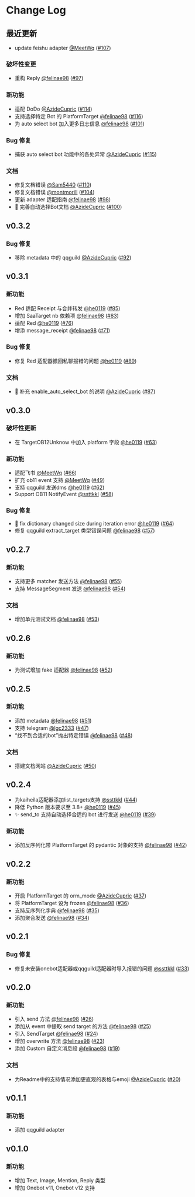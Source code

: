 # Change Log

## 最近更新

- update feishu adapter [@MeetWq](https://github.com/MeetWq) ([#107](https://github.com/MountainDash/nonebot-plugin-send-anything-anywhere/pull/107))

### 破坏性变更

- 重构 Reply [@felinae98](https://github.com/felinae98) ([#97](https://github.com/MountainDash/nonebot-plugin-send-anything-anywhere/pull/97))

### 新功能

- 适配 DoDo [@AzideCupric](https://github.com/AzideCupric) ([#114](https://github.com/MountainDash/nonebot-plugin-send-anything-anywhere/pull/114))
- 支持选择特定 Bot 的 PlatformTarget [@felinae98](https://github.com/felinae98) ([#116](https://github.com/MountainDash/nonebot-plugin-send-anything-anywhere/pull/116))
- 为 auto select bot 加入更多日志信息 [@felinae98](https://github.com/felinae98) ([#101](https://github.com/MountainDash/nonebot-plugin-send-anything-anywhere/pull/101))

### Bug 修复

- 捕获 auto select bot 功能中的各处异常 [@AzideCupric](https://github.com/AzideCupric) ([#115](https://github.com/MountainDash/nonebot-plugin-send-anything-anywhere/pull/115))

### 文档

- 修复文档错误  [@Sam5440](https://github.com/Sam5440) ([#110](https://github.com/MountainDash/nonebot-plugin-send-anything-anywhere/pull/110))
- 修复文档错误 [@montmorill](https://github.com/montmorill) ([#104](https://github.com/MountainDash/nonebot-plugin-send-anything-anywhere/pull/104))
- 更新 adapter 适配指南 [@felinae98](https://github.com/felinae98) ([#98](https://github.com/MountainDash/nonebot-plugin-send-anything-anywhere/pull/98))
- 📝 完善自动选择Bot文档 [@AzideCupric](https://github.com/AzideCupric) ([#100](https://github.com/MountainDash/nonebot-plugin-send-anything-anywhere/pull/100))

## v0.3.2

### Bug 修复

- 移除 metadata 中的 qqguild [@AzideCupric](https://github.com/AzideCupric) ([#92](https://github.com/MountainDash/nonebot-plugin-send-anything-anywhere/pull/92))

## v0.3.1

### 新功能

- Red 适配 Receipt 与合并转发 [@he0119](https://github.com/he0119) ([#85](https://github.com/MountainDash/nonebot-plugin-send-anything-anywhere/pull/85))
- 增加 SaaTarget nb 依赖项 [@felinae98](https://github.com/felinae98) ([#83](https://github.com/MountainDash/nonebot-plugin-send-anything-anywhere/pull/83))
- 适配 Red [@he0119](https://github.com/he0119) ([#76](https://github.com/MountainDash/nonebot-plugin-send-anything-anywhere/pull/76))
- 增添 message_receipt [@felinae98](https://github.com/felinae98) ([#71](https://github.com/MountainDash/nonebot-plugin-send-anything-anywhere/pull/71))

### Bug 修复

- 修复 Red 适配器撤回私聊报错的问题 [@he0119](https://github.com/he0119) ([#89](https://github.com/MountainDash/nonebot-plugin-send-anything-anywhere/pull/89))

### 文档

- :memo: 补充 enable_auto_select_bot 的说明 [@AzideCupric](https://github.com/AzideCupric) ([#87](https://github.com/MountainDash/nonebot-plugin-send-anything-anywhere/pull/87))

## v0.3.0

### 破坏性更新

- 在 TargetOB12Unknow 中加入 platform 字段 [@he0119](https://github.com/he0119) ([#63](https://github.com/felinae98/nonebot-plugin-send-anything-anywhere/pull/63))

### 新功能

- 适配飞书 [@MeetWq](https://github.com/MeetWq) ([#66](https://github.com/felinae98/nonebot-plugin-send-anything-anywhere/pull/66))
- 扩充 ob11 event 支持 [@MeetWq](https://github.com/MeetWq) ([#49](https://github.com/felinae98/nonebot-plugin-send-anything-anywhere/pull/49))
- 支持 qqguild 发送dms [@he0119](https://github.com/he0119) ([#62](https://github.com/felinae98/nonebot-plugin-send-anything-anywhere/pull/62))
- Support OB11 NotifyEvent [@ssttkkl](https://github.com/ssttkkl) ([#58](https://github.com/felinae98/nonebot-plugin-send-anything-anywhere/pull/58))

### Bug 修复

- :bug: fix dictionary changed size during iteration error [@he0119](https://github.com/he0119) ([#64](https://github.com/felinae98/nonebot-plugin-send-anything-anywhere/pull/64))
- 修复 qqguild extract_target 类型错误问题 [@felinae98](https://github.com/felinae98) ([#57](https://github.com/felinae98/nonebot-plugin-send-anything-anywhere/pull/57))

## v0.2.7

### 新功能

- 支持更多 matcher 发送方法 [@felinae98](https://github.com/felinae98) ([#55](https://github.com/felinae98/nonebot-plugin-send-anything-anywhere/pull/55))
- 支持 MessageSegment 发送 [@felinae98](https://github.com/felinae98) ([#54](https://github.com/felinae98/nonebot-plugin-send-anything-anywhere/pull/54))

### 文档

- 增加单元测试文档 [@felinae98](https://github.com/felinae98) ([#53](https://github.com/felinae98/nonebot-plugin-send-anything-anywhere/pull/53))

## v0.2.6

### 新功能

- 为测试增加 fake 适配器 [@felinae98](https://github.com/felinae98) ([#52](https://github.com/felinae98/nonebot-plugin-send-anything-anywhere/pull/52))

## v0.2.5

### 新功能

- 添加 metadata [@felinae98](https://github.com/felinae98) ([#51](https://github.com/felinae98/nonebot-plugin-send-anything-anywhere/pull/51))
- 支持 telegram [@lgc2333](https://github.com/lgc2333) ([#47](https://github.com/felinae98/nonebot-plugin-send-anything-anywhere/pull/47))
- “找不到合适的bot”抛出特定错误 [@felinae98](https://github.com/felinae98) ([#48](https://github.com/felinae98/nonebot-plugin-send-anything-anywhere/pull/48))

### 文档

- 搭建文档网站 [@AzideCupric](https://github.com/AzideCupric) ([#50](https://github.com/felinae98/nonebot-plugin-send-anything-anywhere/pull/50))

## v0.2.4

- 为kaiheila适配器添加list_targets支持 [@ssttkkl](https://github.com/ssttkkl) ([#44](https://github.com/felinae98/nonebot-plugin-send-anything-anywhere/pull/44))
- 降低 Python 版本要求至 3.8+ [@he0119](https://github.com/he0119) ([#45](https://github.com/felinae98/nonebot-plugin-send-anything-anywhere/pull/45))
- ✨ send_to 支持自动选择合适的 bot 进行发送 [@he0119](https://github.com/he0119) ([#39](https://github.com/felinae98/nonebot-plugin-send-anything-anywhere/pull/39))

### 新功能

- 添加反序列化带 PlatformTarget 的 pydantic 对象的支持 [@felinae98](https://github.com/felinae98) ([#42](https://github.com/felinae98/nonebot-plugin-send-anything-anywhere/pull/42))

## v0.2.2

### 新功能

- 开启 PlatformTarget 的 orm_mode [@AzideCupric](https://github.com/AzideCupric) ([#37](https://github.com/felinae98/nonebot-plugin-send-anything-anywhere/pull/37))
- 将 PlatformTarget 设为 frozen [@felinae98](https://github.com/felinae98) ([#36](https://github.com/felinae98/nonebot-plugin-send-anything-anywhere/pull/36))
- 支持反序列化字典 [@felinae98](https://github.com/felinae98) ([#35](https://github.com/felinae98/nonebot-plugin-send-anything-anywhere/pull/35))
- 添加聚合发送 [@felinae98](https://github.com/felinae98) ([#34](https://github.com/felinae98/nonebot-plugin-send-anything-anywhere/pull/34))

## v0.2.1

### Bug 修复

- 修复未安装onebot适配器或qqguild适配器时导入报错的问题 [@ssttkkl](https://github.com/ssttkkl) ([#33](https://github.com/felinae98/nonebot-plugin-send-anything-anywhere/pull/33))

## v0.2.0

### 新功能

- 引入 send 方法 [@felinae98](https://github.com/felinae98) ([#26](https://github.com/felinae98/nonebot-plugin-send-anything-anywhere/pull/26))
- 添加从 event 中提取 send target 的方法 [@felinae98](https://github.com/felinae98) ([#25](https://github.com/felinae98/nonebot-plugin-send-anything-anywhere/pull/25))
- 引入 SendTarget [@felinae98](https://github.com/felinae98) ([#24](https://github.com/felinae98/nonebot-plugin-send-anything-anywhere/pull/24))
- 增加 overwrite 方法 [@felinae98](https://github.com/felinae98) ([#23](https://github.com/felinae98/nonebot-plugin-send-anything-anywhere/pull/23))
- 添加 Custom 自定义消息段 [@felinae98](https://github.com/felinae98) ([#19](https://github.com/felinae98/nonebot-plugin-send-anything-anywhere/pull/19))

### 文档

- 为Readme中的支持情况添加更直观的表格与emoji [@AzideCupric](https://github.com/AzideCupric) ([#20](https://github.com/felinae98/nonebot-plugin-send-anything-anywhere/pull/20))

## v0.1.1

### 新功能

- 添加 qqguild adapter

## v0.1.0

### 新功能

- 增加 Text, Image, Mention, Reply 类型
- 增加 Onebot v11, Onebot v12 支持

